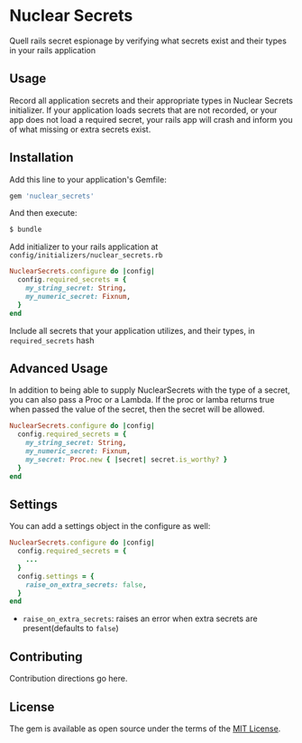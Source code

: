 # Nuclear Secrets
Quell rails secret espionage by verifying what secrets exist and their types in your rails application

## Usage
Record all application secrets and their appropriate types in Nuclear Secrets initializer.
If your application loads secrets that are not recorded, or your app does not load a
required secret, your rails app will crash and inform you of what missing or extra
secrets exist.

## Installation
Add this line to your application's Gemfile:

```ruby
gem 'nuclear_secrets'
```

And then execute:
```bash
$ bundle
```

Add initializer to your rails application at `config/initializers/nuclear_secrets.rb`
```ruby
NuclearSecrets.configure do |config|
  config.required_secrets = {
    my_string_secret: String,
    my_numeric_secret: Fixnum,
  }
end
```
Include all secrets that your application utilizes, and their types, in `required_secrets` hash

## Advanced Usage
In addition to being able to supply NuclearSecrets with the type of a secret,
you can also pass a Proc or a Lambda. If the proc or lamba returns true when
passed the value of the secret, then the secret will be allowed.

```ruby
NuclearSecrets.configure do |config|
  config.required_secrets = {
    my_string_secret: String,
    my_numeric_secret: Fixnum,
    my_secret: Proc.new { |secret| secret.is_worthy? }
  }
end
```

## Settings
You can add a settings object in the configure as well:

```ruby
NuclearSecrets.configure do |config|
  config.required_secrets = {
    ...
  }
  config.settings = {
    raise_on_extra_secrets: false,
  }
end
```

  * `raise_on_extra_secrets`: raises an error when extra secrets are present(defaults to `false`)

## Contributing
Contribution directions go here.

## License
The gem is available as open source under the terms of the [MIT License](http://opensource.org/licenses/MIT).
